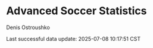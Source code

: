 # Advanced Soccer Statistics
Denis Ostroushko

<!-- gfm -->

Last successful data update: 2025-07-08 10:17:51 CST
